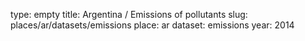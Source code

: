 type: empty
title: Argentina / Emissions of pollutants
slug: places/ar/datasets/emissions
place: ar
dataset: emissions
year: 2014
